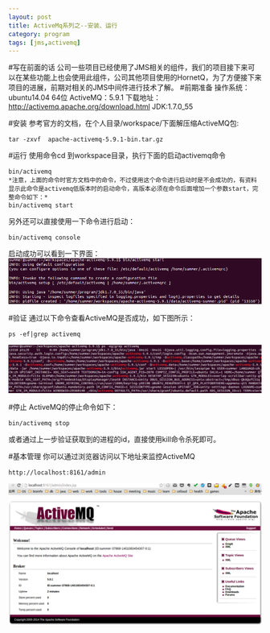 ```yaml
---
layout: post
title: ActiveMq系列之--安装、运行
category: program
tags: [jms,activemq]
---
```


#写在前面的话
公司一些项目已经使用了JMS相关的组件，我们的项目接下来可以在某些功能上也会使用此组件，公司其他项目使用的HornetQ，为了方便接下来项目的进展，前期对相关的JMS中间件进行技术了解。
#前期准备
    操作系统：ubuntu14.04  64位
    ActiveMQ：5.9.1 下载地址：http://activemq.apache.org/download.html
    JDK:1.7.0_55

#安装
参考官方的文档，在个人目录/workspace/下面解压缩ActiveMQ包:

    tar -zxvf  apache-activemq-5.9.1-bin.tar.gz

#运行
使用命令cd 到workspace目录，执行下面的启动activemq命令

    bin/activemq
    *注意，上面的命令时官方文档中的命令，不过使用这个命令进行启动时是不会成功的，有资料显示此命令是activemq低版本时的启动命令，高版本必须在命令后面增加一个参数start，完整命令如下：*
    bin/activemq start

另外还可以直接使用一下命令进行启动：

    bin/activemq console

启动成功可以看到一下界面：
![图片未正常显示](/images/activemq1.png "activemq启动成功")

#验证
通过以下命令查看ActiveMQ是否成功，如下图所示：

    ps -ef|grep activemq
![图片未正常显示](../../images/activemq2.png "activemq验证")

#停止
ActiveMQ的停止命令如下：

    bin/activemq stop

或者通过上一步验证获取到的进程的id，直接使用kill命令杀死即可。

#基本管理
你可以通过浏览器访问以下地址来监控ActiveMQ

    http://localhost:8161/admin

![图片未正常显示](../../images/activemq3.png "activemq监控界面")